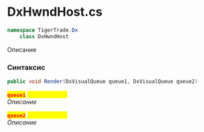 
# DxHwndHost.cs
```csharp
namespace TigerTrade.Dx  
    class DxHwndHost
```

Описание

### Синтаксис
```csharp
public void Render(DxVisualQueue queue1, DxVisualQueue queue2)
```

<mark style="color:red;">**`queue1`**</mark> <mark style="color:yellow;">`DxVisualQueue`</mark>  
 *Описание*  
  
<mark style="color:red;">**`queue2`**</mark> <mark style="color:yellow;">`DxVisualQueue`</mark>  
 *Описание*  
  

                    
                    